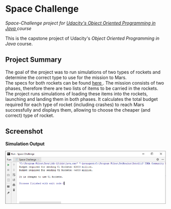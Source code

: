 # Space Challenge

<i> Space-Challenge project for <a href = "https://in.udacity.com/course/object-oriented-programming-in-java--ud283" title = "Udacity's OOPS in Java"> Udacity's Object Oriented Programming in Java </a> course </i> 

This is the capstone project of Udacity's <i> Object Oriented Programming in Java </i> course.

Project Summary
---------------
The goal of the project was to run simulations of two types of rockets and determine the correct type to use for the mission to Mars. <br>
The specs for both rockets can be found <a href = "#"> here </a>. The mission consists of two phases, therefore there are two lists of items to be carried in the rockets. The project runs simulations of loading these items into the rockets, launching and landing them in both phases. It calculates the total budget required for each type of rocket (including crashes) to reach Mars successfully and
displays them, allowing to choose the cheaper (and correct) type of rocket.

Screenshot
----------
<b> Simulation Output </b>

![Simulation Output](screenshots/Output.PNG?raw=true "Simulation Output")

